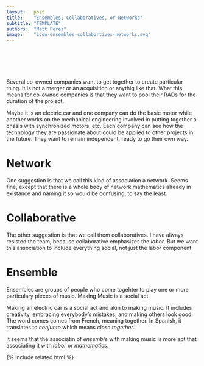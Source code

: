 ```yaml
---
layout:   post
title:    "Ensembles, Collaboratives, or Networks"
subtitle: "TEMPLATE"
authors:  "Matt Perez"
image:    "icon-ensembles-collabortives-networks.svg"
---
```


<div style="display:none;">
 <p>Jose and I have been going back and forth between networks, collaboraties, and ensembles. This is the case for ensemble.</p>
</div>

<h1>&nbsp;</h1>
 <p>Several co-owned companies want to get together to create particular thing. It is not a merger or an acquisition or anythig like that. What this means for co-owned companies is that they want to pool their <span class="_paradigm">RAD</span>s for the duration of the project.</p>
 <p>Maybe it is an electric car and one company can do the basic motor while another works on the mechanical engineering involved in putting together a chasis with synchronized motors, etc. Each company can see how the technology they are passionate about could be applied to other projects in the future. They want to remain independent, ready to go their own way.</p>

<h1>Network</h1>
 <p>One suggestion is that we call this kind of association a network. Seems fine, except that there is a whole body of network mathematics already in existance and naming it so would be confusing, to say the least.</p>

<h1>Collaborative</h1>
 <p>The other suggestion is that we call them collaboratives. I have always resisted the team, because collaborative emphasizes the <em>labor</em>. But we want this association to include everything social, not just the labor component.</p>

<h1>Ensemble</h1>
 <p>Ensembles are groups of people who come togehter to play one or more particulary pieces of music. Making Music is a social act.</p>
 <p>Making an electric car is a social act and akin to making music. It includes creativity, embracing everybody&rsquo;s mistakes, and making others look good. The word comes comes from French, meaning <span class="_quotespan">together</span>. In Spanish, it translates to <em>conjunto</em> which means <em>close together</em>.
 <p>It seems that the associatin of <em>ensemble</em> with making music is more apt that associating it with <em>labor</em> or <em>mathematics</em>.</p>

{% include related.html %}